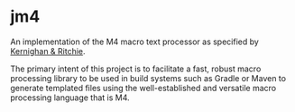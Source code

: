 # jm4

An implementation of the M4 macro text processor
as specified by 
[Kernighan & Ritchie](https://wolfram.schneider.org/bsd/7thEdManVol2/m4/m4.pdf).

The primary intent of this project is to facilitate
a fast, robust macro processing library to be used
in build systems such as Gradle or Maven to generate
templated files using the well-established and
versatile macro processing language that is M4.
